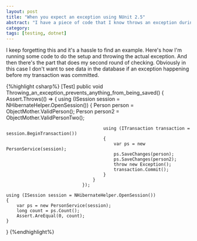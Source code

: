 ```yaml
---
layout: post
title: "When you expect an exception using NUnit 2.5"
abstract: "I have a piece of code that I know throws an exception during testing, but I need to then do some work after the exception has been thrown to make sure that my system is in a consistent state."
category: 
tags: [testing, dotnet]
---
```

I keep forgetting this and it's a hassle to find an example. Here's how I'm running some code to do the setup and throwing the actual exception. And then there's the part that does my second round of checking. Obviously in this case I don't want to see data in the database if an exception happening before my transaction was committed.

{%highlight csharp%}
[Test]
public void Throwing_an_exception_prevents_anything_from_being_saved()
{
    Assert.Throws<Exception>(() =>
                                 {
                                     using (ISession session = NHibernateHelper.OpenSession())
                                     {
                                         Person person = ObjectMother.ValidPerson();
                                         Person person2 = ObjectMother.ValidPersonTwo();

                                         using (ITransaction transaction = session.BeginTransaction())
                                         {
                                             var ps = new PersonService(session);
                                             ps.SaveChanges(person);
                                             ps.SaveChanges(person2);
                                             throw new Exception();
                                             transaction.Commit();
                                         }
                                     }
                                 });

    using (ISession session = NHibernateHelper.OpenSession())
    {
        var ps = new PersonService(session);
        long count = ps.Count();
        Assert.AreEqual(0, count);
    }
}
{%endhighlight%}
